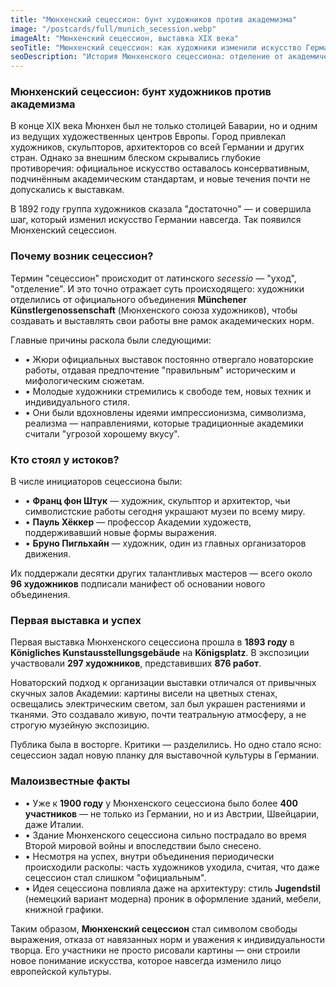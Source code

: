 ```yaml
---
title: "Мюнхенский сецессион: бунт художников против академизма"
image: "/postcards/full/munich_secession.webp"
imageAlt: "Мюнхенский сецессион, выставка XIX века"
seoTitle: "Мюнхенский сецессион: как художники изменили искусство Германии"
seoDescription: "История Мюнхенского сецессиона: отделение от академического искусства, свобода самовыражения и влияние на европейскую культуру."
---
```


### Мюнхенский сецессион: бунт художников против академизма

В конце XIX века Мюнхен был не только столицей Баварии, но и одним из ведущих художественных центров Европы. Город привлекал художников, скульпторов, архитекторов со всей Германии и других стран. Однако за внешним блеском скрывались глубокие противоречия: официальное искусство оставалось консервативным, подчинённым академическим стандартам, и новые течения почти не допускались к выставкам.

В 1892 году группа художников сказала "достаточно" — и совершила шаг, который изменил искусство Германии навсегда. Так появился Мюнхенский сецессион.

### Почему возник сецессион?

Термин "сецессион" происходит от латинского *secessio* — "уход", "отделение". И это точно отражает суть происходящего: художники отделились от официального объединения **Münchener Künstlergenossenschaft** (Мюнхенского союза художников), чтобы создавать и выставлять свои работы вне рамок академических норм.

Главные причины раскола были следующими:

- • Жюри официальных выставок постоянно отвергало новаторские работы, отдавая предпочтение "правильным" историческим и мифологическим сюжетам.
- • Молодые художники стремились к свободе тем, новых техник и индивидуального стиля.
- • Они были вдохновлены идеями импрессионизма, символизма, реализма — направлениями, которые традиционные академики считали "угрозой хорошему вкусу".

### Кто стоял у истоков?

В числе инициаторов сецессиона были:

- • **Франц фон Штук** — художник, скульптор и архитектор, чьи символистские работы сегодня украшают музеи по всему миру.
- • **Пауль Хёккер** — профессор Академии художеств, поддерживавший новые формы выражения.
- • **Бруно Пигльхайн** — художник, один из главных организаторов движения.

Их поддержали десятки других талантливых мастеров — всего около **96 художников** подписали манифест об основании нового объединения.

### Первая выставка и успех

Первая выставка Мюнхенского сецессиона прошла в **1893 году** в **Königliches Kunstausstellungsgebäude** на **Königsplatz**. В экспозиции участвовали **297 художников**, представивших **876 работ**.

Новаторский подход к организации выставки отличался от привычных скучных залов Академии: картины висели на цветных стенах, освещались электрическим светом, зал был украшен растениями и тканями. Это создавало живую, почти театральную атмосферу, а не строгую музейную экспозицию.

Публика была в восторге. Критики — разделились. Но одно стало ясно: сецессион задал новую планку для выставочной культуры в Германии.

### Малоизвестные факты

- • Уже к **1900 году** у Мюнхенского сецессиона было более **400 участников** — не только из Германии, но и из Австрии, Швейцарии, даже Италии.
- • Здание Мюнхенского сецессиона сильно пострадало во время Второй мировой войны и впоследствии было снесено.
- • Несмотря на успех, внутри объединения периодически происходили расколы: часть художников уходила, считая, что даже сецессион стал слишком "официальным".
- • Идея сецессиона повлияла даже на архитектуру: стиль **Jugendstil** (немецкий вариант модерна) проник в оформление зданий, мебели, книжной графики.

Таким образом, **Мюнхенский сецессион** стал символом свободы выражения, отказа от навязанных норм и уважения к индивидуальности творца. Его участники не просто рисовали картины — они строили новое понимание искусства, которое навсегда изменило лицо европейской культуры.
